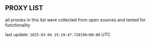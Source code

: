 ## PROXY LIST

all proxies in this list were collected from open sources and tested for functionality

last update: `2025-03-04 15:19:47.728196+00:00` UTC